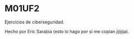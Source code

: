 # M01UF2

Ejercicios de ciberseguridad.

Hecho por Eric Sarabia (esto lo hago por si me copian jijijija).
